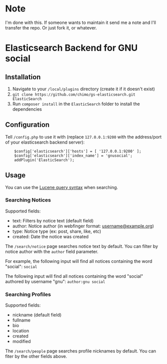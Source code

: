 # Note

I'm done with this. If someone wants to maintain it send me a note and I'll transfer the repo. Or just fork it, or whatever.

# Elasticsearch Backend for GNU social

## Installation

1. Navigate to your `/local/plugins` directory (create it if it doesn't exist)
1. `git clone https://github.com/chimo/gs-elasticsearch.git ElasticSearch`
1. Run `composer install` in the `ElasticSearch` folder to install the dependencies

## Configuration

Tell `/config.php` to use it with (replace `127.0.0.1:9200` with the address/port of your elasticsearch backend server):

```
    $config['elasticsearch']['hosts'] = [ '127.0.0.1:9200' ];
    $config['elasticsearch']['index_name'] = 'gnusocial';
    addPlugin('ElasticSearch');
```

## Usage

You can use the [Lucene query syntax](https://www.elastic.co/guide/en/elasticsearch/reference/5.x/query-dsl-query-string-query.html#query-string-syntax) when searching.

### Searching Notices

Supported fields:

* text: Filters by notice text (default field)
* author: Notice author (in webfinger format: username@example.org)
* type: Notice type (ex: post, share, like, etc)
* created: Date the notice was created

The `/search/notice` page searches notice text by default. You can filter by notice author with the `author` field parameter.

For example, the following input will find all notices containing the word "social": `social`

The following input will find all notices containing the word "social" authored by username "gnu": `author:gnu social`

### Searching Profiles

Supported fields:

* nickname (default field)
* fullname
* bio
* location
* created
* modified

The `/search/people` page searches profile nicknames by default. You can fiter by the other fields above.

